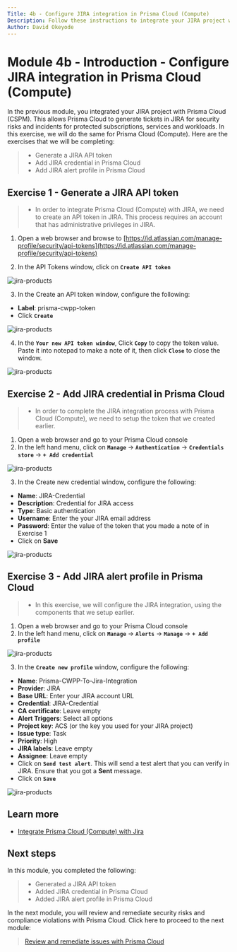 ```yaml
---
Title: 4b - Configure JIRA integration in Prisma Cloud (Compute)
Description: Follow these instructions to integrate your JIRA project with Prisma Cloud (Compute)
Author: David Okeyode
---
```


# Module 4b - Introduction - Configure JIRA integration in Prisma Cloud (Compute)

In the previous module, you integrated your JIRA project with Prisma Cloud (CSPM). This allows Prisma Cloud to generate tickets in JIRA for security risks and incidents for protected subscriptions, services and workloads. In this exercise, we will do the same for Prisma Cloud (Compute). Here are the exercises that we will be completing:

>* Generate a JIRA API token
>* Add JIRA credential in Prisma Cloud
>* Add JIRA alert profile in Prisma Cloud

## Exercise 1 - Generate a JIRA API token
>* In order to integrate Prisma Cloud (Compute) with JIRA, we need to create an API token in JIRA. This process requires an account that has administrative privileges in JIRA.

1. Open a web browser and browse to [https://id.atlassian.com/manage-profile/security/api-tokens](https://id.atlassian.com/manage-profile/security/api-tokens)

2. In the API Tokens window, click on **`Create API token`**

![jira-products](../images/4b-jira-api-token.png)

3. In the Create an API token window, configure the following:
* **Label**: prisma-cwpp-token
* Click **`Create`**

![jira-products](../images/4b-jira-create-token.png)

4. In the **`Your new API token window`**, Click **`Copy`** to copy the token value. Paste it into notepad to make a note of it, then click **`Close`** to close the window.

![jira-products](../images/4b-jira-copy-token.png)


## Exercise 2 - Add JIRA credential in Prisma Cloud
>* In order to complete the JIRA integration process with Prisma Cloud (Compute), we need to setup the token that we created earlier.

1. Open a web browser and go to your Prisma Cloud console 
2. In the left hand menu, click on **`Manage`** → **`Authentication`** → **`Credentials store`** → **`+ Add credential`**

![jira-products](../images/4b-prisma-cwpp-jira-cred.png)

3. In the Create new credential window, configure the following: 
* **Name**: JIRA-Credential
* **Description**: Credential for JIRA access
* **Type**: Basic authentication
* **Username**: Enter the your JIRA email address
* **Password**: Enter the value of the token that you made a note of in Exercise 1
* Click on **Save**

![jira-products](../images/4b-prisma-cwpp-add-cred.png)


## Exercise 3 - Add JIRA alert profile in Prisma Cloud
>* In this exercise, we will configure the JIRA integration, using the components that we setup earlier.

1. Open a web browser and go to your Prisma Cloud console 
2. In the left hand menu, click on **`Manage`** → **`Alerts`** → **`Manage`** → **`+ Add profile`**

![jira-products](../images/4b-prisma-cwpp-add-profile.png)

3. In the **`Create new profile`** window, configure the following:
* **Name**: Prisma-CWPP-To-Jira-Integration
* **Provider**: JIRA
* **Base URL**: Enter your JIRA account URL
* **Credential**: JIRA-Credential
* **CA certificate**: Leave empty
* **Alert Triggers**: Select all options
* **Project key**: ACS (or the key you used for your JIRA project)
* **Issue type**: Task
* **Priority**: High
* **JIRA labels**: Leave empty
* **Assignee**: Leave empty
* Click on **`Send test alert`**. This will send a test alert that you can verify in JIRA. Ensure that you got a **Sent** message.
* Click on **`Save`**

![jira-products](../images/4b-prisma-cwpp-add-jira-profile.png)


## Learn more
* [Integrate Prisma Cloud (Compute) with Jira](https://docs.paloaltonetworks.com/prisma/prisma-cloud/prisma-cloud-admin-compute/alerts/jira.html)

## Next steps
In this module, you completed the following:
>* Generated a JIRA API token
>* Added JIRA credential in Prisma Cloud
>* Added JIRA alert profile in Prisma Cloud

In the next module, you will review and remediate security risks and compliance violations with Prisma Cloud. Click here to proceed to the next module:
> [Review and remediate issues with Prisma Cloud](5-o365-email-integration-cwpp.md)
